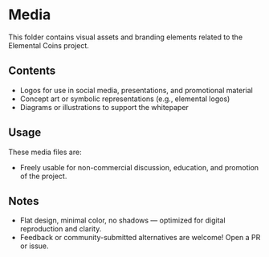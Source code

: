 # Media

This folder contains visual assets and branding elements related to the Elemental Coins project.

## Contents

- Logos for use in social media, presentations, and promotional material
- Concept art or symbolic representations (e.g., elemental logos)
- Diagrams or illustrations to support the whitepaper

## Usage

These media files are:
- Freely usable for non-commercial discussion, education, and promotion of the project.

## Notes

- Flat design, minimal color, no shadows — optimized for digital reproduction and clarity.
- Feedback or community-submitted alternatives are welcome! Open a PR or issue.
